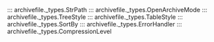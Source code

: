 ::: archivefile._types.StrPath
::: archivefile._types.OpenArchiveMode
::: archivefile._types.TreeStyle
::: archivefile._types.TableStyle
::: archivefile._types.SortBy
::: archivefile._types.ErrorHandler
::: archivefile._types.CompressionLevel

